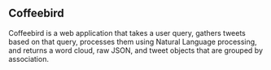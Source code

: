 ## Coffeebird
Coffeebird is a web application that takes a user query, gathers tweets based on that query, processes them using Natural Language processing, and returns a word cloud, raw JSON, and tweet objects that are grouped by association. 